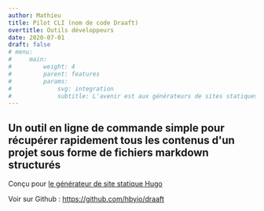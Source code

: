 ```yaml
---
author: Mathieu
title: Pilot CLI (nom de code Draaft)
overtitle: Outils développeurs
date: 2020-07-01
draft: false
# menu:
#     main:
#         weight: 4
#         parent: features
#         params:
#             svg: integration
#             subtitle: L'avenir est aux générateurs de sites statiques. Grâce à Draaft, notre client d'API Pilot vous récupérez facilement tous vos contenus pour un projet de site.
---
```


## Un outil en ligne de commande simple pour récupérer rapidement tous les contenus d'un projet sous forme de fichiers markdown structurés

Conçu pour <a href="https://gohugo.io/">le générateur de site statique Hugo</a>

Voir sur Github : <a href="https://github.com/hbyio/draaft">https://github.com/hbyio/draaft</a>

<script id="asciicast-azpIqppLtBwm9suR9vTD4xRyZ" src="https://asciinema.org/a/azpIqppLtBwm9suR9vTD4xRyZ.js" async></script>
<iframe src="https://asciinema.org/a/azpIqppLtBwm9suR9vTD4xRyZ/embed?" id="asciicast-iframe-azpIqppLtBwm9suR9vTD4xRyZ" name="asciicast-iframe-azpIqppLtBwm9suR9vTD4xRyZ" scrolling="no" allowfullscreen="true" style="overflow: hidden; margin: 0px; border: 0px; display: inline-block; width: 0px; float: none; visibility: visible; height: 0px;"></iframe>
